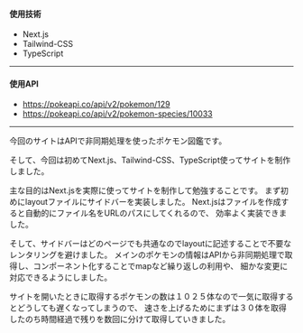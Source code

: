 #### 使用技術
* Next.js
* Tailwind-CSS
* TypeScript
---
#### 使用API
* https://pokeapi.co/api/v2/pokemon/129
* https://pokeapi.co/api/v2/pokemon-species/10033
---
今回のサイトはAPIで非同期処理を使ったポケモン図鑑です。

そして、今回は初めてNext.js、Tailwind-CSS、TypeScript使ってサイトを制作しました。

主な目的はNext.jsを実際に使ってサイトを制作して勉強することです。
まず初めにlayoutファイルにサイドバーを実装しました。
Next.jsはファイルを作成すると自動的にファイル名をURLのパスにしてくれるので、
効率よく実装できました。

そして、サイドバーはどのページでも共通なのでlayoutに記述することで不要なレンタリングを避けました。
メインのポケモンの情報はAPIから非同期処理で取得し、コンポーネント化することでmapなど繰り返しの利用や、
細かな変更に対応できるようにしました。

サイトを開いたときに取得するポケモンの数は１０２５体なので一気に取得するとどうしても遅くなってしまうので、
速さを上げるためにまずは３０体を取得したのち時間経過で残りを数回に分けて取得していきました。
